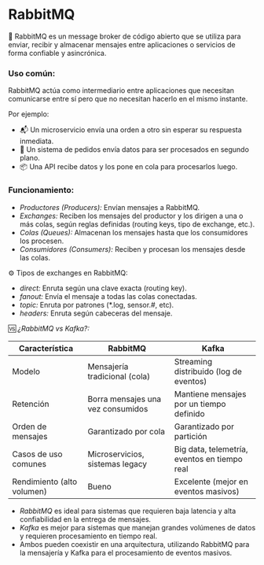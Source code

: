 # RabbitMQ

🐰 RabbitMQ es un message broker de código abierto que se utiliza para enviar, recibir y almacenar mensajes entre aplicaciones o servicios de forma confiable y asincrónica.

### Uso común:

RabbitMQ actúa como intermediario entre aplicaciones que necesitan comunicarse entre sí pero que no necesitan hacerlo en el mismo instante.

Por ejemplo:
- 📬 Un microservicio envía una orden a otro sin esperar su respuesta inmediata.
- 🚚 Un sistema de pedidos envía datos para ser procesados en segundo plano.
- 📦 Una API recibe datos y los pone en cola para procesarlos luego.


### Funcionamiento:

- *Productores (Producers):* Envían mensajes a RabbitMQ.
- *Exchanges:* Reciben los mensajes del productor y los dirigen a una o más colas, según reglas definidas (routing keys, tipo de exchange, etc.).
- *Colas (Queues):* Almacenan los mensajes hasta que los consumidores los procesen.
- *Consumidores (Consumers):* Reciben y procesan los mensajes desde las colas.

⚙️ Tipos de exchanges en RabbitMQ:
- *direct:* Enruta según una clave exacta (routing key).
- *fanout:* Envía el mensaje a todas las colas conectadas.
- *topic:* Enruta por patrones (*.log, sensor.#, etc).
- *headers:* Enruta según cabeceras del mensaje.

🆚 *¿RabbitMQ vs Kafka?:*

| Característica             | RabbitMQ                          | Kafka                                        |
|----------------------------|-----------------------------------|----------------------------------------------|
| Modelo                     | Mensajería tradicional (cola)     | Streaming distribuido (log de eventos)       |
| Retención                  | Borra mensajes una vez consumidos | Mantiene mensajes por un tiempo definido     |
| Orden de mensajes          | Garantizado por cola              | Garantizado por partición                    |
| Casos de uso comunes       | Microservicios, sistemas legacy   | Big data, telemetría, eventos en tiempo real |
| Rendimiento (alto volumen) | Bueno                             | Excelente (mejor en eventos masivos)         |

- *RabbitMQ* es ideal para sistemas que requieren baja latencia y alta confiabilidad en la entrega de mensajes.
- *Kafka* es mejor para sistemas que manejan grandes volúmenes de datos y requieren procesamiento en tiempo real.
- Ambos pueden coexistir en una arquitectura, utilizando RabbitMQ para la mensajería y Kafka para el procesamiento de eventos masivos.




